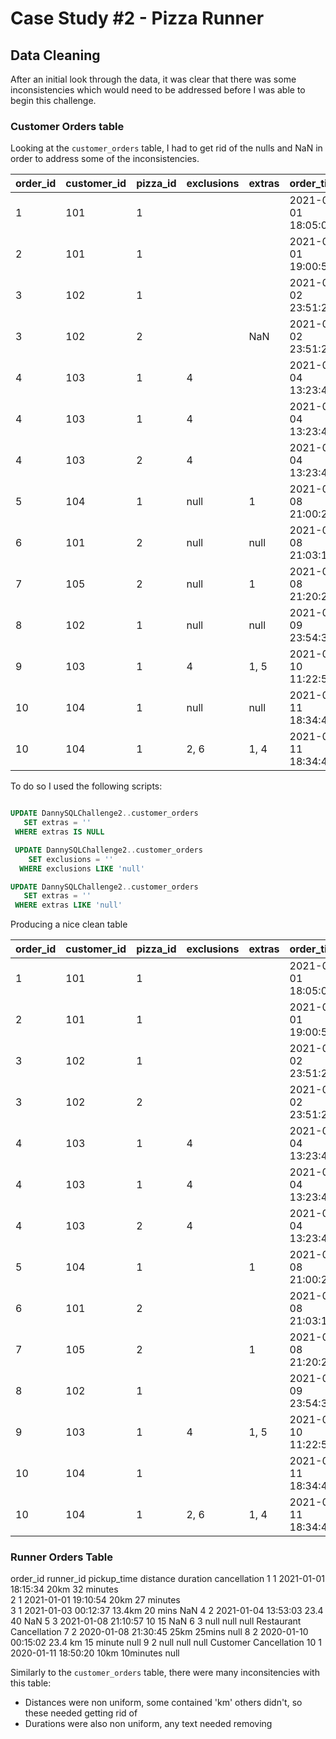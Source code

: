 # Case Study #2 - Pizza Runner

## Data Cleaning

After an initial look through the data, it was clear that there was some inconsistencies which would need to be addressed before I was able to begin this challenge.

### Customer Orders table

Looking at the `customer_orders` table, I had to get rid of the nulls and NaN in order to address some of the inconsistencies.

|order_id|	customer_id|	pizza_id	|exclusions|	extras|	order_time|
|--|--|--|--|--|--|
1|	101|	1|	 ||	 	2021-01-01 18:05:02
2|	101|	1	 	 |||	2021-01-01 19:00:52
3|	102|	1|	 |	| 	2021-01-02 23:51:23
3|	102|	2|	 |	NaN	|2021-01-02 23:51:23
4|	103|	1|	4|	 	|2021-01-04 13:23:46
4|	103|	1|	4|	 	|2021-01-04 13:23:46
4|	103|	2|	4|	 	|2021-01-04 13:23:46
5|	104|	1|null|	1	|2021-01-08 21:00:29
6|	101|	2|null|	null	|2021-01-08 21:03:13
7|	105|	2|null|	1|	2021-01-08 21:20:29
8|	102|	1|null|	null	|2021-01-09 23:54:33
9|	103|	1|	4	|1, 5	|2021-01-10 11:22:59
10|	104|	1|	null|	null	|2021-01-11 18:34:49
10|	104|	1|	2, 6|	1, 4	|2021-01-11 18:34:49

To do so I used the following scripts:

````sql

UPDATE DannySQLChallenge2..customer_orders
   SET extras = ''
 WHERE extras IS NULL

 UPDATE DannySQLChallenge2..customer_orders
    SET exclusions = ''
  WHERE exclusions LIKE 'null'

UPDATE DannySQLChallenge2..customer_orders
   SET extras = ''
 WHERE extras LIKE 'null'
 ````
 Producing a nice clean table
 
 |order_id|	customer_id|	pizza_id	|exclusions|	extras|	order_time|
|--|--|--|--|--|--|
1|	101|	1|	 ||	 	2021-01-01 18:05:02
2|	101|	1	 	 |||	2021-01-01 19:00:52
3|	102|	1|	 |	| 	2021-01-02 23:51:23
3|	102|	2|	 |		|2021-01-02 23:51:23
4|	103|	1|	4|	 	|2021-01-04 13:23:46
4|	103|	1|	4|	 	|2021-01-04 13:23:46
4|	103|	2|	4|	 	|2021-01-04 13:23:46
5|	104|	1||	1	|2021-01-08 21:00:29
6|	101|	2||		|2021-01-08 21:03:13
7|	105|	2||	1|	2021-01-08 21:20:29
8|	102|	1||		|2021-01-09 23:54:33
9|	103|	1|	4	|1, 5	|2021-01-10 11:22:59
10|	104|	1|	|		|2021-01-11 18:34:49
10|	104|	1|	2, 6|	1, 4	|2021-01-11 18:34:49
 
 
### Runner Orders Table

order_id	runner_id	pickup_time	distance	duration	cancellation
1	1	2021-01-01 18:15:34	20km	32 minutes	 
2	1	2021-01-01 19:10:54	20km	27 minutes	 
3	1	2021-01-03 00:12:37	13.4km	20 mins	NaN
4	2	2021-01-04 13:53:03	23.4	40	NaN
5	3	2021-01-08 21:10:57	10	15	NaN
6	3	null	null	null	Restaurant Cancellation
7	2	2020-01-08 21:30:45	25km	25mins	null
8	2	2020-01-10 00:15:02	23.4 km	15 minute	null
9	2	null	null	null	Customer Cancellation
10	1	2020-01-11 18:50:20	10km	10minutes	null
 
 Similarly to the `customer_orders` table, there were many inconsitencies with this table:
 -  Distances were non uniform, some contained 'km' others didn't, so these needed getting rid of
 -  Durations were also non uniform, any text needed removing
